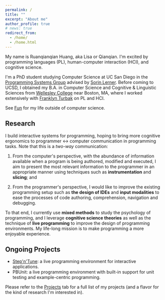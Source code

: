 ```yaml
---
permalink: /
title: ""
excerpt: "About me"
author_profile: true
# news: true
redirect_from: 
  - /home/
  - /home.html
---
```

My name is Ruanqianqian Huang, aka Lisa or Qianqian. I'm excited by programming languages (PL), human-computer interaction (HCI), and cognitive science. 

I'm a PhD student studying Computer Science at UC San Diego in the [Programming Systems Group](http://cseweb.ucsd.edu/groups/progsys/) advised by [Sorin Lerner](http://cseweb.ucsd.edu/~lerner/). 
Before coming to UCSD, I obtained my B.A. in Computer Science and Cognitive & Linguistic Sciences from [Wellesley College](https://www.wellesley.edu) near Boston, MA, 
where I worked extensively with [Franklyn Turbak](https://cs.wellesley.edu/~fturbak/) on PL and HCI.

See [Fun](/fun/) for my life outside of computer science.
<!-- where I worked extensively with [Franklyn Turbak](https://cs.wellesley.edu/~fturbak/) on designing a textual representation for the block-based MIT App Inventor. -->

<!-- My academic interests lie in the intersection of programming languages and human-computer interaction, include programming language design, error reporting and handling, and human-(programming) language interaction. -->
<!-- Through programming tools that are user-friendly and accessible, I aspire to lower the boundaries to learning computer science and programming for everyone. -->

Research
------

I build interactive systems for programming, hoping to bring more cognitive ergonomics to programmer <-> computer communication in programming tasks. Note that this is a _two-way_ communication:

1. From the computer's perspective, with the abundance of information available when a program is being authored, modified and executed, I aim to present the most relevant information to the programmer in an appropriate manner using techniques such as **instrumentation** and **slicing**; and

2. From the programmer's perspective, I would like to improve the existing programming setup such as **the design of IDEs** and **input modalities** to ease the processes of code authoring, comprehension, navigation and debugging.

<!-- I aim to build programming tools that are **learnable, intuitive, and practical**.
- By _learnable_, I mean with a flat learning curve for everyone from beginners to experts.
- By _intuitive_, I mean cognitive ergonomic, matching tool usage with human cognition such that "what you mean is what you will get" (WYMIWYG).
- And, by _practical_, I mean scalable to real-world programming that often involves large-scale codebases and data. -->

To that end, I currently use **mixed methods** to study the psychology of programming, and I leverage **cognitive science theories** as well as the technique of **live programming** to improve the design of programming environments. My life-long mission is to make programming a more enjoyable experience.

<!-- , but I'm always open to adopt other programming techniques to build programming tools that make programming a more enjoyable experience. -->

Ongoing Projects
------
- [Step'n'Tune](/projects/): a live programming environment for interactive applications.
- PBUnit: a live programming environment with built-in support for unit testing and example-centric programming.
<!-- - [Live Rust](/projects/): a Live Programming environment for Rust ownership and lifetimes. -->
<!-- - [Rust](/projects/): better Rust error reporting on lifetimes and ownerships. -->
<!-- - [SnipPy+](/projects/): an uninterrupted live programming-by-example synthesizer. -->

Please refer to the [Projects](/projects/) tab for a full list of my projects (and a flavor for the kind of research I'm interested in).

<!-- Recent Publications [Full List of Publications]()
======
1. **Ruanqianqian Huang**, Kasra Ferdowsifard, Ana Selvaraj, Adalbert Gerald Soosai Raj, Sorin Lerner. Investigating the Impact of Using a Live Programming Environment in a CS1 Course. _In preparation._
2. **Ruanqianqian Huang**. 2020. _The Design and Implementation of Venbrace, a Text Language for App Inventor._ Bachelor’s thesis. Wellesley College.
3. **Ruanqianqian Huang** and Franklyn Turbak. 2019. A Design for Bidirectional Conversion between Blocks and Text for App Inventor. In _2019 IEEE Blocks and BeyondWorkshop (B&B)_, Memphis, TN, USA, 2019, pp. 87-89. -->



<!-- My interests include but are not limited to:
- Programming languages
- Human-Computer Interaction
- Software engineering
- Cognitive Science
- Languages
- Music: Classical, Jazz, and Rock
- Historical Fiction
- Classic Movies
- K-Drama
- Cooking
- Weight Training
- Figure Skating -->

<!-- News
======
* Aug 1, 2020: I started my PhD Program at UCSD in the [ProgSys Group](http://cseweb.ucsd.edu/groups/progsys/).
* May 31, 2020: I graduated from Wellesley College with Summa Cum Laude.
* May 28, 2020: I received the Academic Achievement Award in Computer Science from the Dept. of Computer Science at Wellesley College.
* May 19, 2020: I defended my undergraduate thesis and received Honors in Computer Science. -->